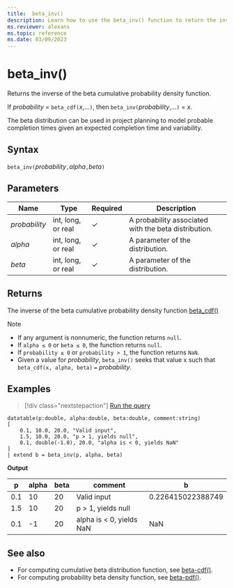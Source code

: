 ```yaml
---
title:  beta_inv()
description: Learn how to use the beta_inv() function to return the inverse of the beta cumulative probability density function.
ms.reviewer: alexans
ms.topic: reference
ms.date: 03/09/2023
---
```

# beta_inv()

Returns the inverse of the beta cumulative probability density function.

If *probability* = `beta_cdf(`*x*,...`)`, then `beta_inv(`*probability*,...`)` = *x*.

The beta distribution can be used in project planning to model probable completion times given an expected completion time and variability.

## Syntax

`beta_inv(`*probability*`,`*alpha*`,`*beta*`)`

## Parameters

|Name|Type|Required|Description|
|--|--|--|--|
| *probability* | int, long, or real | &check;| A probability associated with the beta distribution.|
| *alpha* | int, long, or real | &check;| A parameter of the distribution.|
| *beta* | int, long, or real | &check;| A parameter of the distribution.|

## Returns

The inverse of the beta cumulative probability density function [beta_cdf()](./beta-cdffunction.md)

> [!NOTE]
>
> * If any argument is nonnumeric, the function returns `null`.
> * If `alpha ≤ 0` or `beta ≤ 0`, the function returns `null`.
> * If `probability ≤ 0` or `probability > 1`, the function returns `NaN`.
> * Given a value for *probability*, `beta_inv()` seeks that value x such that `beta_cdf(x, alpha, beta)` `=` *probability*.

## Examples

> [!div class="nextstepaction"]
> <a href="https://dataexplorer.azure.com/clusters/help/databases/Samples?query=H4sIAAAAAAAAA11PQQrCMBC85xVDTw3EkAheivYJPXoRkdQEDaRpsIko+HhDWiq4C8sOzOzOaBVz987UodFjyguDcuGuVtSb+APXcRiMj80UH9bfKDkR5BJcMkjBBcO2zOqonNWwPqRYscKRfPfHCWiRdW9rnJ7gk3MLtZybP9YbyQVdJcUZ7IQ9xKrsVFeRM/nAvKLxGj0OxfTF+mcdljhzDvoFBansKu8AAAA=" target="_blank">Run the query</a>

```kusto
datatable(p:double, alpha:double, beta:double, comment:string)
[
    0.1, 10.0, 20.0, "Valid input",
    1.5, 10.0, 20.0, "p > 1, yields null",
    0.1, double(-1.0), 20.0, "alpha is < 0, yields NaN"
]
| extend b = beta_inv(p, alpha, beta)
```

**Output**

|p|alpha|beta|comment|b|
|---|---|---|---|---|
|0.1|10|20|Valid input|0.226415022388749|
|1.5|10|20|p > 1, yields null||
|0.1|-1|20|alpha is < 0, yields NaN|NaN|

## See also

* For computing cumulative beta distribution function, see [beta-cdf()](./beta-cdffunction.md).
* For computing probability beta density function, see [beta-pdf()](./beta-pdffunction.md).
